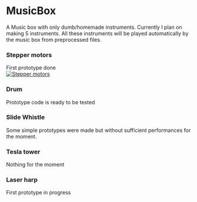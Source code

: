 # MusicBox

A Music box with only dumb/homemade instruments. Currently I plan on making 5 instruments. All these instruments will be played automatically by the music box from preprocessed files.

### Stepper motors

First prototype done  
[![Stepper motors](https://res.cloudinary.com/marcomontalbano/image/upload/v1593605397/video_to_markdown/images/youtube--ITn78aMlu0w-c05b58ac6eb4c4700831b2b3070cd403.jpg)](https://www.youtube.com/watch?v=ITn78aMlu0w "Stepper motors")

### Drum

Prototype code is ready to be tested

### Slide Whistle

Some simple prototypes were made but without sufficient performances for the moment.

### Tesla tower

Nothing for the moment

### Laser harp

First prototype in progress
